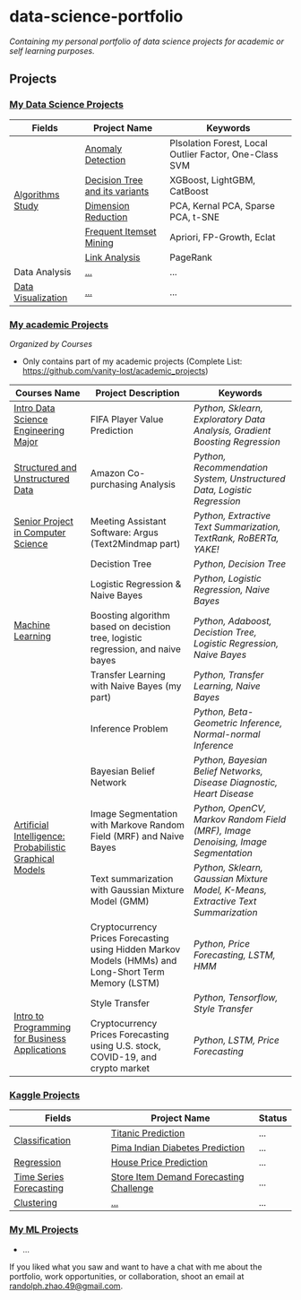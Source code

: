 # data-science-portfolio

_Containing my personal portfolio of data science projects for academic or self learning purposes._

## Projects

### [My Data Science Projects](https://github.com/vanity-lost/Data-Science)

<table>
    <thead>
        <tr>
            <th>Fields</th>
            <th>Project Name</th>
            <th>Keywords</th>
        </tr>
    </thead>
    <tbody>
        <tr>
            <td rowspan=5><a href="https://github.com/vanity-lost/Data-Science/tree/main/Algorithms%20Study">Algorithms Study</a></td>
            <td><a href="https://github.com/vanity-lost/Data-Science/tree/main/Algorithms%20Study/Anomaly%20Detection">Anomaly Detection</a></td>
            <td>PIsolation Forest, Local Outlier Factor, One-Class SVM</td>
        </tr>
        <tr>
            <td><a href="https://github.com/vanity-lost/Data-Science/tree/main/Algorithms%20Study/Decision%20Tree%20and%20its%20variants">Decision Tree and its variants</a></td>
            <td>XGBoost, LightGBM, CatBoost</td>
        </tr>
        <tr>
            <td><a href="https://github.com/vanity-lost/Data-Science/tree/main/Algorithms%20Study/Dimension%20Reduction">Dimension Reduction</a></td>
            <td>PCA, Kernal PCA, Sparse PCA, t-SNE</td>
        </tr>
        <tr>
            <td><a href="https://github.com/vanity-lost/Data-Science/tree/main/Algorithms%20Study/Frequent%20Itemset%20Mining">Frequent Itemset Mining</a></td>
            <td>Apriori, FP-Growth, Eclat</td>
        </tr>
        <tr>
            <td><a href="https://github.com/vanity-lost/Data-Science/tree/main/Algorithms%20Study/Link%20Analysis">Link Analysis</a></td>
            <td>PageRank</td>
        </tr>
        <tr>
            <td rowspan=1>Data Analysis</td>
            <td><a href="...">...</a></td>
            <td>...</td>
        </tr>
        <tr>
            <td rowspan=1><a href="https://github.com/vanity-lost/Data-Science/tree/main/Data%20Visualization">Data Visualization</a></td>
            <td><a href="...">...</a></td>
            <td>...</td>
        </tr>
    </tbody>
</table>

### [My academic Projects](https://github.com/vanity-lost/academic_projects)

_Organized by Courses_

- Only contains part of my academic projects (Complete List: https://github.com/vanity-lost/academic_projects)

<table>
    <thead>
        <tr>
            <th>Courses Name</th>
            <th>Project Description</th>
            <th>Keywords</th>
        </tr>
    </thead>
    <tbody>
        <tr>
            <td><a href="https://github.com/vanity-lost/academic_projects/tree/main/CWRU/CSDS%20133%20Projects">Intro Data Science Engineering Major</a></td>
            <td>FIFA Player Value Prediction</td>
            <td><em>Python, Sklearn, Exploratory Data Analysis, Gradient Boosting Regression</em></td>
        </tr>
        <tr>
            <td><a href="https://github.com/vanity-lost/academic_projects/tree/main/CWRU/CSDS%20234%20Projects">Structured and Unstructured Data</a></td>
            <td>Amazon Co-purchasing Analysis</td>
            <td><em>Python, Recommendation System, Unstructured Data, Logistic Regression</em></td>
        </tr>
        <tr>
            <td><a href="https://github.com/vanity-lost/academic_projects/tree/main/CWRU/CSDS%20395%20Projects">Senior Project in Computer Science</a></td>
            <td>Meeting Assistant Software: Argus (Text2Mindmap part)</td>
            <td><em>Python, Extractive Text Summarization, TextRank, RoBERTa, YAKE!</em></td>
        </tr>
        <tr>
            <td rowspan=4><a href="https://github.com/vanity-lost/academic_projects/tree/main/CWRU/CSDS%20440">Machine Learning</a></td>
            <td>Decistion Tree</td>
            <td><em>Python, Decision Tree</em></td>
        </tr>
        <tr>
            <td>Logistic Regression & Naive Bayes</td>
            <td><em>Python, Logistic Regression, Naive Bayes</em></td>
        </tr>
        <tr>
            <td>Boosting algorithm based on decistion tree, logistic regression, and naive bayes</td>
            <td><em>Python, Adaboost, Decistion Tree, Logistic Regression, Naive Bayes</em></td>
        </tr>
        <tr>
            <td>Transfer Learning with Naive Bayes (my part)</td>
            <td><em>Python, Transfer Learning, Naive Bayes</em></td>
        </tr>
        <tr>
            <td rowspan=5><a href="https://github.com/vanity-lost/academic_projects/tree/main/CWRU/CSDS%20491">Artificial Intelligence: Probabilistic Graphical Models</a></td>
            <td>Inference Problem</td>
            <td><em>Python, Beta-Geometric Inference, Normal-normal Inference</em></td>
        </tr>
        <tr>
            <td>Bayesian Belief Network</td>
            <td><em>Python, Bayesian Belief Networks, Disease Diagnostic, Heart Disease</em></td>
        </tr>
        <tr>
            <td>Image Segmentation with Markove Random Field (MRF) and Naive Bayes</td>
            <td><em>Python, OpenCV, Markov Random Field (MRF), Image Denoising, Image Segmentation</em></td>
        </tr>
        <tr>
            <td>Text summarization with Gaussian Mixture Model (GMM)</td>
            <td><em>Python, Sklearn, Gaussian Mixture Model, K-Means, Extractive Text Summarization</em></td>
        </tr>
        <tr>
            <td>Cryptocurrency Prices Forecasting using Hidden Markov Models (HMMs) and Long-Short Term Memory (LSTM)</td>
            <td><em>Python, Price Forecasting, LSTM, HMM</em></td>
        </tr>
        <tr>
            <td rowspan=2><a href="https://github.com/vanity-lost/academic_projects/tree/main/CWRU/DESN%20210%20Projects">Intro to Programming for Business Applications</a></td>
            <td>Style Transfer</td>
            <td><em>Python, Tensorflow, Style Transfer</em></td>
        </tr>
        <tr>
            <td>Cryptocurrency Prices Forecasting using U.S. stock, COVID-19, and crypto market</td>
            <td><em>Python, LSTM, Price Forecasting</em></td>
        </tr>
    </tbody>
</table>

### [Kaggle Projects](https://github.com/vanity-lost/Kaggle-Projects)

<table>
    <thead>
        <tr>
            <th>Fields</th>
            <th>Project Name</th>
            <th>Status</th>
        </tr>
    </thead>
    <tbody>
        <tr>
            <td rowspan=2><a href="...">Classification</a></td>
            <td><a href="https://github.com/vanity-lost/Kaggle-Projects/tree/main/Titanic%20Prediction">Titanic Prediction</a></td>
            <td>...</td>
        </tr>
        <tr>
            <td><a href="https://github.com/vanity-lost/Kaggle-Projects/tree/main/Pima%20Indian%20Diabetes%20Prediction">Pima Indian Diabetes Prediction</a></td>
            <td>...</td>
        </tr>
        <tr>
            <td rowspan=1><a href="...">Regression</a></td>
            <td><a href="https://github.com/vanity-lost/Kaggle-Projects/tree/main/House%20Price%20Prediction">House Price Prediction</a></td>
            <td>...</td>
        </tr>
        <tr>
            <td rowspan=1><a href="...">Time Series Forecasting</a></td>
            <td><a href="https://github.com/vanity-lost/Kaggle-Projects/tree/main/Store%20Item%20Demand%20Forecasting%20Challenge">Store Item Demand Forecasting Challenge</a></td>
            <td>...</td>
        </tr>
        <tr>
            <td rowspan=1><a href="...">Clustering</a></td>
            <td><a href="...">...</a></td>
            <td>...</td>
        </tr>
    </tbody>
</table>

### [My ML Projects](https://github.com/vanity-lost/ml_projects)

- ...

If you liked what you saw and want to have a chat with me about the portfolio, work opportunities, or collaboration, shoot an email at randolph.zhao.49@gmail.com.
